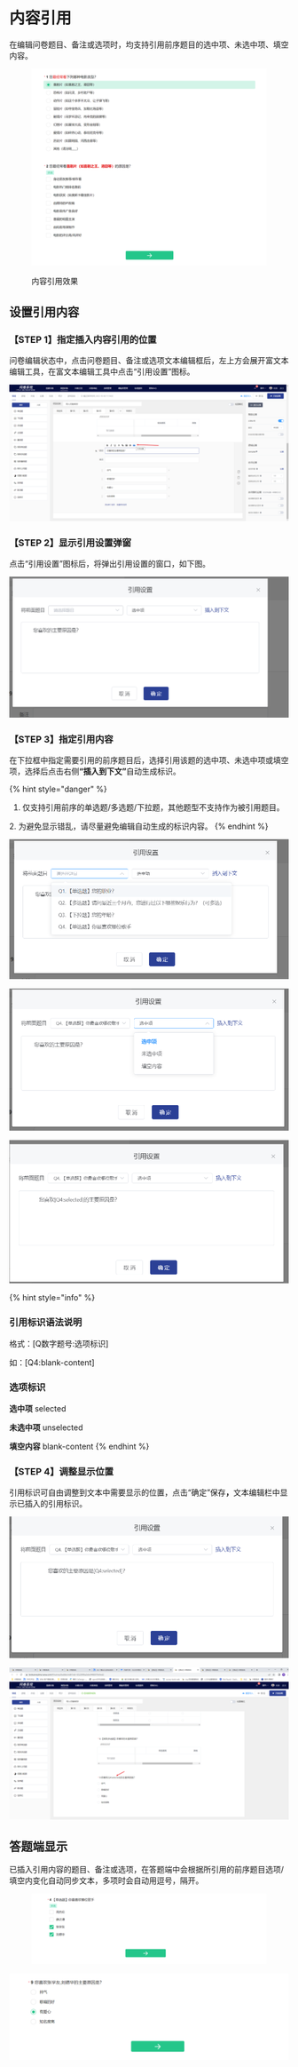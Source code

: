 # 内容引用

在编辑问卷题目、备注或选项时，均支持引用前序题目的选中项、未选中项、填空内容。

<figure><img src="../../.gitbook/assets/image (11) (1) (1) (1) (1) (1) (1) (1) (1) (1) (1) (1).png" alt=""><figcaption><p>内容引用效果</p></figcaption></figure>

## 设置引用内容

### **【STEP 1】指定插入内容引用的位置**

问卷编辑状态中，点击问卷题目、备注或选项文本编辑框后，左上方会展开富文本编辑工具，在富文本编辑工具中点击“引用设置”图标。

![在富文本编辑工具中点击“引用设置”图标](../../.gitbook/assets/Snipaste_2023-10-08_11-14-24.png)



### **【STEP 2】显示引用设置弹窗**

点击“引用设置”图标后，将弹出引用设置的窗口，如下图。

![引用设置弹窗](../../.gitbook/assets/Snipaste_2023-10-08_11-15-03.png)



### **【STEP 3】**&#x6307;定引用内容

在下拉框中指定需要引用的前序题目后，选择引用该题的选中项、未选中项或填空项，选择后点击右&#x4FA7;**“插入到下文”**&#x81EA;动生成标识。

{% hint style="danger" %}
1. 仅支持引用前序的单选题/多选题/下拉题，其他题型不支持作为被引用题目。

&#x20;   2\. 为避免显示错乱，请尽量避免编辑自动生成的标识内容。
{% endhint %}

![指定引用题目](../../.gitbook/assets/Snipaste_2023-10-08_11-16-09.png)

![指定引用项](../../.gitbook/assets/Snipaste_2023-10-08_11-17-01.png)

![自动生成引用标识](../../.gitbook/assets/Snipaste_2023-10-08_11-17-35.png)

{% hint style="info" %}
### 引用标识语法说明

格式：\[Q数字题号:选项标识] &#x20;

如：\[Q4:blank-content]

### 选项标识

**选中项** selected

&#x20;**未选中项**   unselected

**填空内容**  blank-content
{% endhint %}



### **【STEP 4】**&#x8C03;整显示位置

引用标识可自由调整到文本中需要显示的位置，点击“确定”保&#x5B58;**，**&#x6587;本编辑栏中显示已插入的引用标识。

![调整显示位置](../../.gitbook/assets/Snipaste_2023-10-08_11-18-15.png)

![编辑状态下显示已插入的引用标识](../../.gitbook/assets/Snipaste_2023-10-08_11-18-51.png)



## 答题端显示

已插入引用内容的题目、备注或选项，在答题端中会根据所引用的前序题目选项/填空内变化自动同步文本，多项时会自动用逗号，隔开。

<figure><img src="../../.gitbook/assets/Snipaste_2023-10-08_11-21-49.png" alt=""><figcaption></figcaption></figure>

![答题端动态同步引用内容](../../.gitbook/assets/Snipaste_2023-10-08_11-20-58.png)





